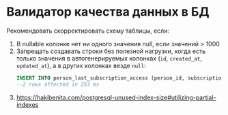 # Валидатор качества данных в БД

Рекомендовать скорректировать схему таблицы, если:
1. В nullable колонке нет ни одного значения null, если значений > 1000
1. Запрещать создавать строки без полезной нагрузки, когда есть только значения в автогенерируемых колонках
   (`id`, `created_at`, `updated_at`), а в других колонках везде `null`: 
   ```sql
   INSERT INTO person_last_subscription_access (person_id, subscription_id) VALUES (null, null), (null, null);
   --2 rows affected in 253 ms
   ```
1. https://hakibenita.com/postgresql-unused-index-size#utilizing-partial-indexes
